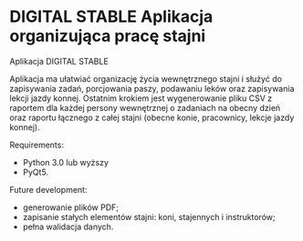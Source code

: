 # DIGITAL STABLE Aplikacja organizująca pracę stajni

Aplikacja DIGITAL STABLE

Aplikacja ma ułatwiać organizację życia wewnętrznego stajni i służyć do zapisywania zadań, porcjowania paszy, podawaniu leków oraz zapisywania lekcji jazdy konnej. Ostatnim krokiem jest wygenerowanie pliku CSV z raportem dla każdej persony wewnętrznej o zadaniach na obecny dzień oraz raportu łącznego z całej stajni (obecne konie, pracownicy, lekcje jazdy konnej).

Requirements:
- Python 3.0 lub wyższy
- PyQt5.

Future development:
- generowanie plików PDF;
- zapisanie stałych elementów stajni: koni, stajennych i instruktorów;
- pełna walidacja danych.

